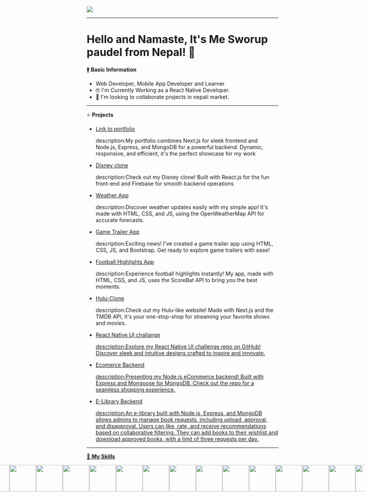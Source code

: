 
<img src="https://repository-images.githubusercontent.com/588181932/e36ec678-7984-4cdd-8e4c-a3932772ff8e" />

<hr>

 # Hello and Namaste, It's Me Sworup paudel from Nepal! 👋

 🚹 <B>Basic Information</B>
 <ul>
 <li>Web Developer, Mobile App Developer and Learner</li>
 <li>🤓 I'm Currently Working as a React Native Developer.</li>
 <li>👯 I'm looking to collaborate projects in nepali market.</li>
 </ul>
 
 <hr>

 
⭐ <B>Projects</B>

<ul>
<li><a href="https://sworup-kc.vercel.app" target="_blank">Link to portfolio</a></li>
 <p>description:My portfolio combines Next.js for sleek frontend and Node.js, Express, and MongoDB for a powerful backend. Dynamic, responsive, and efficient, it's the perfect showcase for my work </p>
 <li><a href="https://custom-disney.web.app/" target="_blank">Disney clone</a></li>
 <p>description:Check out my Disney clone! Built with React.js for the fun front-end and Firebase for smooth backend operations</p>
 <li><a href="https://watch-weather.netlify.app/" target="_blank">Weather App</a></li>
 <p>description:Discover weather updates easily with my simple app! It's made with HTML, CSS, and JS, using the OpenWeatherMap API for accurate forecasts.</p>
 <li><a href="https://game-trailer.vercel.app/" target="_blank">Game Trailer App</a></li>
 <p>description:Exciting news! I've created a game trailer app using HTML, CSS, JS, and Bootstrap. Get ready to explore game trailers with ease!</p>
 <li><a href="https://watchfootballhighlights.netlify.app/" target="_blank">Football Highlights App</a></li>
 <p>description:Experience football highlights instantly! My app, made with HTML, CSS, and JS, uses the ScoreBat API to bring you the best moments.</p>
 <li><a href="https://hulu-clone-puce-ten.vercel.app/" target="_blank">Hulu-Clone</a></li>
 <p>description:Check out my Hulu-like website! Made with Next.js and the TMDB API, it's your one-stop-shop for streaming your favorite shows and movies.</p>
 <li><a href="https://github.com/PaudelSworup/UI_Challenge"/>React Native UI challange</li>
  <p>description:Explore my React Native UI challenge repo on GitHub! Discover sleek and intuitive designs crafted to inspire and innovate.</p>
  <li><a href="https://github.com/PaudelSworup/ecommerce"/>Ecomerce Backend</li>
   <p>description:Presenting my Node.js eCommerce backend! Built with Express and Mongoose for MongoDB. Check out the repo for a seamless shopping experience.</p>
   <li><a href="https://github.com/PaudelSworup/ecommerce"/>E-Library Backend</li>
   <p>description:An e-library built with Node.js, Express, and MongoDB allows admins to manage book requests, including upload, approval, and disapproval. Users can like, rate, and receive recommendations based on collaborative filtering. They can add books to their wishlist and download approved books, with a limit of three requests per day.</p>
</ul>


<hr>
 
🔧 <b>My Skills</b>
<div style="display:flex; justify-content:center; align-items:center;">
<img src="https://img.icons8.com/?size=48&id=20909&format=png" width="70" height="70" />
 
<img src="https://img.icons8.com/?size=80&id=YjeKwnSQIBUq&format=png" width="70" height="70" />
 
 <img src="https://img.icons8.com/?size=48&id=EzPCiQUqWWEa&format=png" width="70" height="70" />
 
  <img src="https://img.icons8.com/?size=48&id=4PiNHtUJVbLs&format=png" width="70" height="70" />
 
<img src="https://img.icons8.com/?size=64&id=Nkym0Ujb8VGI&format=png" width="70" height="70" />
 
 <img src="https://img.icons8.com/?size=80&id=wPohyHO_qO1a&format=png" width="70" height="70" />

  <img src="https://img.icons8.com/?size=48&id=yUdJlcKanVbh&format=png" width="70" height="70" />
 
 <img src="https://img.icons8.com/?size=48&id=nCj4PvnCO0tZ&format=png" width="70" height="70" />
 
<img src="https://img.icons8.com/?size=48&id=54087&format=png" width="70" height="70" />
 
 <img src="https://img.icons8.com/?size=64&id=JAOzEPu9w5iE&format=png" width="70" height="70" />
 
 <img src="https://img.icons8.com/?size=80&id=hYoELNwniGhi&format=png" width="70" height="70" />
 
<img src="https://img.icons8.com/?size=48&id=74402&format=png" width="70" height="70" />

<img src="https://img.icons8.com/?size=80&id=114425&format=png" width="70" height="70" />
<img src="https://img.icons8.com/?size=48&id=123603&format=png" width="70" height="70" />
<img src="https://img.icons8.com/?size=48&id=33039&format=png" width="70" height="70" />



 
</div>







